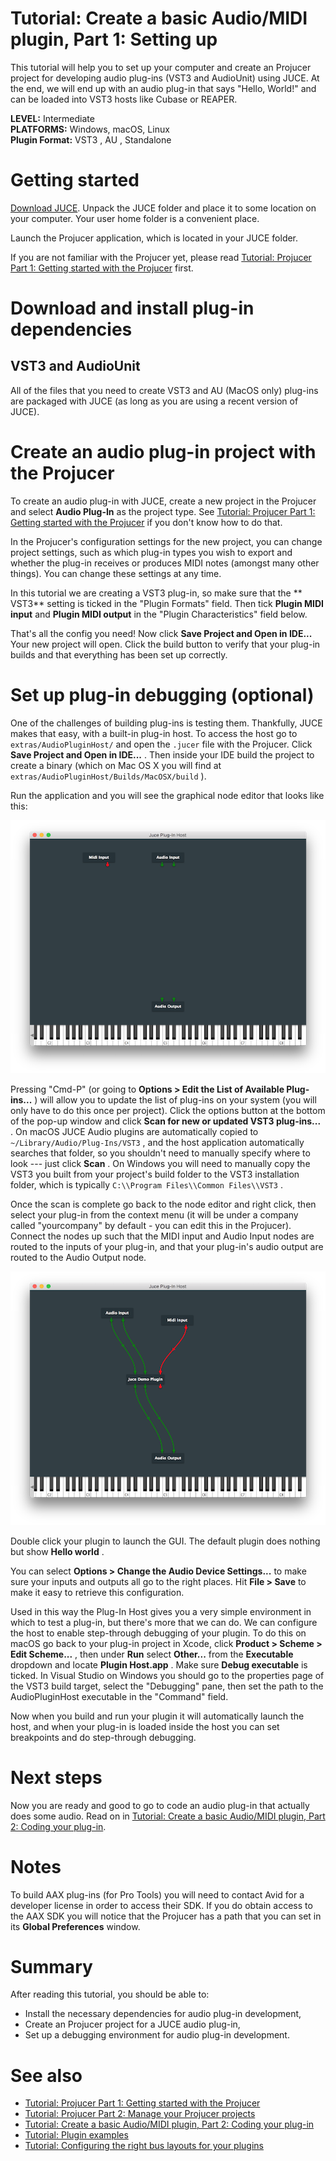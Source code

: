 # Tutorial: Create a basic Audio/MIDI plugin, Part 1: Setting up

This tutorial will help you to set up your computer and create an Projucer project for developing audio plug-ins (VST3 and AudioUnit) using JUCE. At the end, we will end up with an audio plug-in that says \"Hello, World!\" and can be loaded into VST3 hosts like Cubase or REAPER.

**LEVEL:** Intermediate<br/>
**PLATFORMS:** Windows, macOS, Linux<br/>
**Plugin Format:** VST3 , AU , Standalone

# Getting started

[Download JUCE](https://juce.com/download). Unpack the JUCE folder and place it to some location on your computer. Your user home folder is a convenient place.

Launch the Projucer application, which is located in your JUCE folder.

If you are not familiar with the Projucer yet, please read [Tutorial: Projucer Part 1: Getting started with the Projucer](/tutorials/tutorial_new_projucer_project/) first.

# Download and install plug-in dependencies

## VST3 and AudioUnit

All of the files that you need to create VST3 and AU (MacOS only) plug-ins are packaged with JUCE (as long as you are using a recent version of JUCE).

# Create an audio plug-in project with the Projucer

To create an audio plug-in with JUCE, create a new project in the Projucer and select **Audio Plug-In** as the project type. See [Tutorial: Projucer Part 1: Getting started with the Projucer](/tutorials/tutorial_new_projucer_project/) if you don\'t know how to do that.

In the Projucer's configuration settings for the new project, you can change project settings, such as which plug-in types you wish to export and whether the plug-in receives or produces MIDI notes (amongst many other things). You can change these settings at any time.

In this tutorial we are creating a VST3 plug-in, so make sure that the ** VST3** setting is ticked in the \"Plugin Formats\" field. Then tick **Plugin MIDI input** and **Plugin MIDI output** in the \"Plugin Characteristics\" field below.

That's all the config you need! Now click **Save Project and Open in IDE...** Your new project will open. Click the build button to verify that your plug-in builds and that everything has been set up correctly.

# Set up plug-in debugging (optional)

One of the challenges of building plug-ins is testing them. Thankfully, JUCE makes that easy, with a built-in plug-in host. To access the host go to `extras/AudioPluginHost/` and open the `.jucer` file with the Projucer. Click **Save Project and Open in IDE...** . Then inside your IDE build the project to create a binary (which on Mac OS X you will find at `extras/AudioPluginHost/Builds/MacOSX/build` ).

Run the application and you will see the graphical node editor that looks like this:

![](/_images/tutorial_create_projucer_basic_plugin_1.png "The JUCE plug-in host")

Pressing \"Cmd-P\" (or going to **Options \> Edit the List of Available Plug-ins...** ) will allow you to update the list of plug-ins on your system (you will only have to do this once per project). Click the options button at the bottom of the pop-up window and click **Scan for new or updated VST3 plug-ins...** . On macOS JUCE Audio plugins are automatically copied to `~/Library/Audio/Plug-Ins/VST3` , and the host application automatically searches that folder, so you shouldn't need to manually specify where to look --- just click **Scan** . On Windows you will need to manually copy the VST3 you built from your project's build folder to the VST3 installation folder, which is typically `C:\\Program Files\\Common Files\\VST3` .

Once the scan is complete go back to the node editor and right click, then select your plug-in from the context menu (it will be under a company called \"yourcompany\" by default - you can edit this in the Projucer). Connect the nodes up such that the MIDI input and Audio Input nodes are routed to the inputs of your plug-in, and that your plug-in's audio output are routed to the Audio Output node.

![](/_images/tutorial_create_projucer_basic_plugin_2.png "Making connections in the JUCE plug-in host")

Double click your plugin to launch the GUI. The default plugin does nothing but show **Hello world** .

You can select **Options \> Change the Audio Device Settings...** to make sure your inputs and outputs all go to the right places. Hit **File \> Save** to make it easy to retrieve this configuration.

Used in this way the Plug-In Host gives you a very simple environment in which to test a plug-in, but there's more that we can do. We can configure the host to enable step-through debugging of your plugin. To do this on macOS go back to your plug-in project in Xcode, click **Product \> Scheme \> Edit Scheme...** , then under **Run** select **Other...** from the **Executable** dropdown and locate **Plugin Host.app** . Make sure **Debug executable** is ticked. In Visual Studio on Windows you should go to the properties page of the VST3 build target, select the \"Debugging\" pane, then set the path to the AudioPluginHost executable in the \"Command\" field.

Now when you build and run your plugin it will automatically launch the host, and when your plug-in is loaded inside the host you can set breakpoints and do step-through debugging.

# Next steps

Now you are ready and good to go to code an audio plug-in that actually does some audio. Read on in [Tutorial: Create a basic Audio/MIDI plugin, Part 2: Coding your plug-in](/tutorials/tutorial_code_basic_plugin/).

# Notes

To build AAX plug-ins (for Pro Tools) you will need to contact Avid for a developer license in order to access their SDK. If you do obtain access to the AAX SDK you will notice that the Projucer has a path that you can set in its **Global Preferences** window.

# Summary

After reading this tutorial, you should be able to:

- Install the necessary dependencies for audio plug-in development,
- Create an Projucer project for a JUCE audio plug-in,
- Set up a debugging environment for audio plug-in development.

# See also

- [Tutorial: Projucer Part 1: Getting started with the Projucer](/tutorials/tutorial_new_projucer_project/)
- [Tutorial: Projucer Part 2: Manage your Projucer projects](/tutorials/tutorial_manage_projucer_project/)
- [Tutorial: Create a basic Audio/MIDI plugin, Part 2: Coding your plug-in](/tutorials/tutorial_code_basic_plugin/)
- [Tutorial: Plugin examples](/tutorials/tutorial_plugin_examples/)
- [Tutorial: Configuring the right bus layouts for your plugins](/tutorials/tutorial_audio_bus_layouts/)
